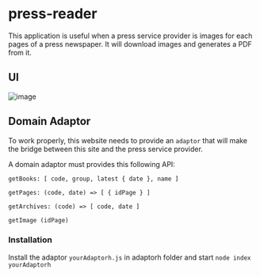 # press-reader

This application is useful when a press service provider is images for each pages of a press newspaper. It will download images and generates a PDF from it.

## UI

![image](https://github.com/pdulvp/press-reader/assets/28950124/0bdcf5c2-ab4e-4aca-a66d-f11e111d72f3)

## Domain Adaptor

To work properly, this website needs to provide an `adaptor` that will make the bridge between this site and the press service provider.

A domain adaptor must provides this following API:

`getBooks: [ code, group, latest { date }, name ]`
  
`getPages: (code, date) => [ { idPage } ]`

`getArchives: (code) => [ code, date ]`

`getImage (idPage)`

### Installation

Install the adaptor `yourAdaptorh.js` in adaptorh folder and start `node index yourAdaptorh`

